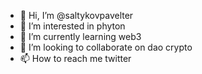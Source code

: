 - 👋 Hi, I’m @saltykovpavelter
- 👀 I’m interested in phyton
- 🌱 I’m currently learning web3
- 💞️ I’m looking to collaborate on dao crypto
- 📫 How to reach me twitter

<!---
saltykovpavelter/saltykovpavelter is a ✨ special ✨ repository because its `README.md` (this file) appears on your GitHub profile.
You can click the Preview link to take a look at your changes.
--->
